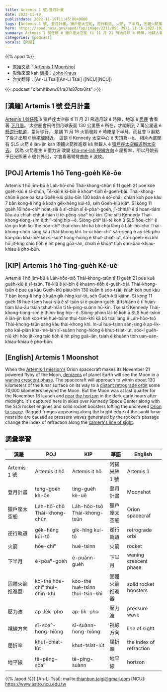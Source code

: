 ```yaml
---
title: Artemis 1 號 登月計畫
date: 2022-11-19
publishdate: 2022-11-19T11:45:00+0800
tags: [Artemis 1 號, 登月計畫, 獵戶座太空船, 逆行軌道, 火箭, 下半月, 固體火箭推進器, 壓力波, 視線方向, 屈折率, 月球, 地平線]
hero: https://apod.nasa.gov/apod/fap/image/2211/DSC_3971-11-16-2022-1024o.jpg
summary: Artemis 1 號任務 ê 獵戶座太空船 tī 11 月 21 飛過月球 ê 時陣，地球人會看著下月眉。
categories: [podcast]
vocals: [阿錕]
---
```


{{% apod %}}

- 原始文章：[Artemis 1 Moonshot](https://apod.nasa.gov/apod/ap221119.html)
- 影像來源 kah [版權][copyright]：[John Kraus](https://www.johnkrausphotos.com/)
- 台文翻譯：[An-Li Tsai][An-Li Tsai] ([NCU][NCU])

{{< podcast "clbmh1bww01ra01s87ctx0its" >}}

## [漢羅] Artemis 1 號 登月計畫
[Artemis 1 號任務][Artemis 1 mission's]  ê 獵戶座太空船 tī 11 月 21 飛過月球 ê 時陣，地球 ê [居民][denizens] 會看著 [下月眉][waning crescent phase]。
太空船會飛倚到月球表面 130 公里懸 ê 所在，才閣飛到 7 萬公里遠 ê [懸逆行軌道][distant retrograde orbit]，踅月球行。
是講 11 月 16 火箭發射 ê 時陣是下半月，而且會 tī 翻點了後才出現 tī [地平線附近][near the horizon]。
這是 tī Kennedy 太空中心 ê 天頂翕--ê。
相片內底閣有 SLS 火箭 ê iăn-jín kah 固體火箭推進器 kā 無載人 ê [獵戶座太空船送到太空去][Orion to space t]。
因為 火箭產生 ê 壓力波 改變 [kha-mé-lah 視線方向][camera's line of sight t] ê 屈折率，所以月娘去予日光照著 ê 彼爿外沿，才會看著彎彎曲曲 ê 波紋。


## [POJ] Artemis 1 hō Teng-goe̍h Kè-ōe
Artemis 1 hō jīm-bū ê La̍h-hō͘-chō Thài-khong-chûn tī 11 goe̍h 21 poe kòe goe̍h-kiú ê sî-chūn, Tē-kiû ê ki-bîn ē khòaⁿ-tio̍h ē-goe̍h-bâi.
Thài-khong-chûn ē poe óa kàu Goe̍h-kiû piáu-bīn 130 koân ê só͘-chāi, chiah koh poe kàu 7 bān kong-lí hn̄g ê koân ge̍k-hêng kúi-tō, se̍h Goe̍h-kiû kiâⁿ.
Sī kóng 11 goe̍h 16 hóe-chìⁿ hoat-siā ê sî-chūn sī ē-pòaⁿ-goe̍h, jî-chhiáⁿ ē tī hoan-tiám liáu-āu chiah chhut-hiān tī tē-pêng-sòaⁿ hū-kīn.
Che sī tī Kennedy Thài-khong-tiong-sim ê thiⁿ-téng hip--ê.
Siòng-phìⁿ lāi-té koh ū SLS hóe-chìⁿ ê iăn-jín kah kò͘-thé hóe-chìⁿ thui-chìn-khì kā bô chài lâng ê La̍h-hō͘-chō Thài-khong-chûn sàng kàu thài-khong khì.
In-ūi hóe-chìⁿ sán-seng ê ap-le̍k-pho kái-piàn kha-mé-lah sī-sòaⁿ hong-hiòng ê khut-chiat-lu̍t, só͘-í goe̍h-niû khì hō͘ ji̍t-kng chiò tio̍h ê hit pêng gōa-iân, chiah ē khòaⁿ tio̍h oan-oan-khiau-khiau ê pho-bûn.




## [KIP] Artemis 1 hō Ting-gue̍h Kè-uē
Artemis 1 hō jīm-bū ê La̍h-hōo-tsō Thài-khong-tsûn tī 11 gue̍h 21 pue kuè gue̍h-kiú ê sî-tsūn, Tē-kiû ê ki-bîn ē khuànn-tio̍h ē-gue̍h-bâi.
Thài-khong-tsûn ē pue uá kàu Gue̍h-kiû piáu-bīn 130 kuân ê sóo-tsāi, tsiah koh pue kàu 7 bān kong-lí hn̄g ê kuân gi̍k-hîng kuí-tō, se̍h Gue̍h-kiû kiânn.
Sī kóng 11 gue̍h 16 hué-tsìnn huat-siā ê sî-tsūn sī ē-puànn-gue̍h, jî-tshiánn ē tī huan-tiám liáu-āu tsiah tshut-hiān tī tē-pîng-suànn hū-kīn.
Tse sī tī Kennedy Thài-khong-tiong-sim ê thinn-tíng hip--ê.
Siòng-phìnn lāi-té koh ū SLS hué-tsìnn ê iăn-jín kah kòo-thé hué-tsìnn thui-tsìn-khì kā bô tsài lâng ê La̍h-hōo-tsō Thài-khong-tsûn sàng kàu thài-khong khì.
In-uī hué-tsìnn sán-sing ê ap-li̍k-pho kái-piàn kha-mé-lah sī-suànn hong-hiòng ê khut-tsiat-lu̍t, sóo-í gue̍h-niû khì hōo ji̍t-kng tsiò tio̍h ê hit pîng guā-iân, tsiah ē khuànn tio̍h uan-uan-khiau-khiau ê pho-bûn.

## [English] Artemis 1 Moonshot

When the [Artemis 1 mission's][Artemis 1 mission's] Orion spacecraft makes its November 21 powered flyby of the Moon, [denizens][denizens] of planet Earth will see the Moon in a [waning crescent phase][waning crescent phase].
The spacecraft will approach to within about 130 kilometers of the lunar surface on its way to a [distant retrograde orbit][distant retrograde orbit] some 70,000 kilometers beyond the Moon.
But the Moon was at last quarter for the November 16 launch and [near the horizon][near the horizon] in the dark early hours after midnight.
It's captured here in skies over Kennedy Space Center along with the SLS rocket engines and solid rocket boosters lofting the uncrewed [Orion to space][Orion to space e].
Ragged fringes appearing along the bright edge of the sunlit lunar nearside are caused as pressure waves generated by the rocket's passage change the index of refraction along the [camera's line of sight][camera's line of sight e].

## 詞彙學習

|漢羅|POJ|KIP|華語|English|
|-|-|-|-|-|
|Artemis 1 號|Artemis it hō|Artemis it hō|阿提米絲 1 號|Artemis 1|
|登月計畫|teng-goe̍h kè-ōe|ting-gue̍h kè-uē|登月計畫|Moonshot|
|獵戶座太空船|La̍h-hō͘-chō Thài-khong-chûn|La̍h-hōo-tsō Thài-khong-tsûn|獵戶座太空船|Orion spacecraf|
|逆行軌道|ge̍k-hêng kúi-tō|gi̍k-hîng kuí-tō|逆行軌道|retrograde orbi|
|火箭|hóe-chìⁿ|hué-tsìnn|火箭|rocket|
|下半月|ē-pòaⁿ-goe̍h|ē-puànn-gue̍h|下半月|waning crescent phase|
|固體火箭推進器|kò͘-thé hóe-chìⁿ thui-chìn-khì|kòo-thé hué-tsìnn thui-tsìn-khì|固體火箭推進器|solid rocket boosters|
|壓力波|ap-le̍k-pho|ap-li̍k-pho|壓力波|pressure wave|
|視線方向|sī-sòaⁿ-hong-hiòng|sī-suànn-hong-hiòng|視線方向|line of sight|
|屈折率|khut-chiat-lu̍t|khut-tsiat-lu̍t|屈折率|the index of refraction|
|地平線|tē-pêng-sòaⁿ|tē-pîng-suànn|地平線|horizon|

{{% /apod %}}
[An-Li Tsai]: mailto:thianbun.taigi@gmail.com
[NCU]: https://www.astro.ncu.edu.tw

[copyright]: https://apod.nasa.gov/apod/fap/lib/about_apod.html#srapply
[License]: https://creativecommons.org/licenses/by/2.0/

[Artemis 1 mission's]:https://www.nasa.gov/artemis-1
[denizens]:https://apod.nasa.gov/apod/ap190815.html
[waning crescent phase]:https://svs.gsfc.nasa.gov/4955
[distant retrograde orbit]:https://www.nasa.gov/feature/orion-will-go-the-distance-in-retrograde-orbit-during-artemis-i
[near the horizon]:https://www.nasa.gov/image-feature/moonlit-launch-preparations-at-nasa-s-kennedy-space-center
[Orion to space e]:https://apod.nasa.gov/apod/ap221117.html
[Orion to space t]:https://apod.tw/daily/20221117/
[camera's line of sight e]:https://apod.nasa.gov/apod/ap221014.html
[camera's line of sight t]:https://apod.tw/daily/20221014/
